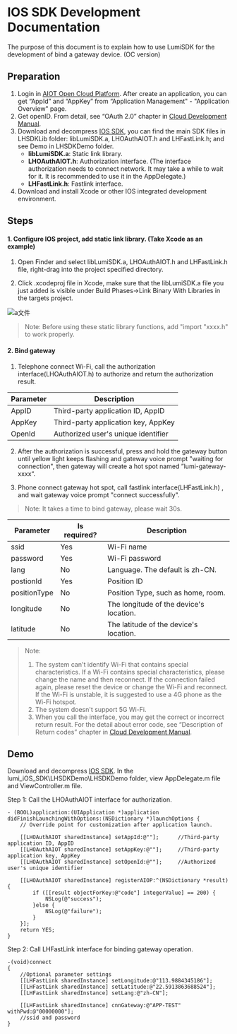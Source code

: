 # IOS SDK Development Documentation

The purpose of this document is to explain how to use LumiSDK for the development of bind a gateway device. (OC version)



## Preparation

1. Login in [AIOT Open Cloud Platform](https://opencloud.aqara.cn/). After create an application, you can get “AppId” and “AppKey” from “Application Management" - "Application Overview" page.
2. Get openID. From detail, see “OAuth 2.0” chapter in [Cloud Development Manual](http://docs.opencloud.aqara.cn/development/cloud-development/#oauth20).
3. Download and decompress [IOS SDK](http://cdn.cnbj2.fds.api.mi-img.com/cdn/aiot/sdk/aiot_sdk_fastlink_ios_v0.3.zip), you can find the main SDK files in LHSDKLib folder: libLumiSDK.a, LHOAuthAIOT.h and LHFastLink.h; and see Demo in LHSDKDemo folder.
   - **libLumiSDK.a**: Static link library.
   - **LHOAuthAIOT.h**: Authorization interface. (The interface authorization needs to connect network. It may take a while to wait for it. It is recommended to use it in the AppDelegate.)
   - **LHFastLink.h**: Fastlink interface.
4. Download and install Xcode or other IOS integrated development environment.



## Steps

#### 1. Configure IOS project, add static link library. (Take Xcode as an example)

1) Open Finder and select libLumiSDK.a, LHOAuthAIOT.h and LHFastLink.h file, right-drag into the project specified directory.

2) Click .xcodeproj file in Xcode, make sure that the libLumiSDK.a file you just added is visible under Build Phases->Link Binary With Libraries in the targets project. 

![a文件](http://cdn.cnbj2.fds.api.mi-img.com/cdn/aiot/doc-images/zh/sdk/ios-sdk.png)

> Note: Before using these static library functions, add "import "xxxx.h" to work properly.



#### 2. Bind gateway

1) Telephone connect Wi-Fi, call the authorization interface(LHOAuthAIOT.h) to authorize and return the authorization result.

| Parameter | Description                         |
| --------- | ----------------------------------- |
| AppID     | Third-party application ID, AppID   |
| AppKey    | Third-party application key, AppKey |
| OpenId    | Authorized user's unique identifier |

2) After the authorization is successful, press and hold the gateway button until yellow light keeps flashing and gateway voice prompt "waiting for connection", then gateway will create a hot spot named ”lumi-gateway-xxxx“.

3) Phone connect gateway hot spot, call fastlink interface(LHFastLink.h) , and wait gateway voice prompt "connect successfully".

> Note: It takes a time to bind gateway, please wait 30s.

| Parameter    | Is required? | Description                             |
| ------------ | ------------ | --------------------------------------- |
| ssid         | Yes          | Wi-Fi name                              |
| password     | Yes          | Wi-Fi password                          |
| lang         | No           | Language. The default is zh-CN.         |
| postionId    | Yes          | Position ID                             |
| positionType | No           | Position Type, such as home, room.      |
| longitude    | No           | The longitude of the device's location. |
| latitude     | No           | The latitude of the device's location.  |

> Note:
>
> 1. The system can't identify Wi-Fi that contains special characteristics. If a Wi-Fi contains special characteristics, please change the name and then reconnect. If the connection failed again, please reset the device or change the Wi-Fi and reconnect. If the Wi-Fi is unstable, it is suggested to use a 4G phone as the Wi-Fi hotspot.
> 2. The system doesn't support 5G Wi-Fi.
> 3. When you call the interface, you may get the correct or incorrect return result. For the detail about error code, see “Description of Return codes” chapter in [Cloud Development Manual](http://docs.opencloud.aqara.cn/development/cloud-development/#_14).



## Demo

Download and decompress [IOS SDK](http://cdn.cnbj2.fds.api.mi-img.com/cdn/aiot/sdk/aiot_sdk_fastlink_ios_v0.3.zip). In the lumi_iOS_SDK\LHSDKDemo\LHSDKDemo folder, view AppDelegate.m file and ViewController.m file.

Step 1: Call the LHOAuthAIOT interface for authorization.

```
- (BOOL)application:(UIApplication *)application didFinishLaunchingWithOptions:(NSDictionary *)launchOptions {
    // Override point for customization after application launch.
    
    [[LHOAuthAIOT sharedInstance] setAppId:@""];      //Third-party application ID, AppID
    [[LHOAuthAIOT sharedInstance] setAppKey:@""];     //Third-party application key, AppKey
    [[LHOAuthAIOT sharedInstance] setOpenId:@""];     //Authorized user's unique identifier
    
    [[LHOAuthAIOT sharedInstance] registerAIOP:^(NSDictionary *result) {
        if ([[result objectForKey:@"code"] integerValue] == 200) {
            NSLog(@"success");
        }else {
            NSLog(@"failure");
        }
    }];
    return YES;
}
```

Step 2: Call LHFastLink interface for binding gateway operation.

```
-(void)connect
{
    //Optional parameter settings
    [[LHFastLink sharedInstance] setLongitude:@"113.9884345186"];
    [[LHFastLink sharedInstance] setLatitude:@"22.5913863688524"];
    [[LHFastLink sharedInstance] setLang:@"zh-CN"];
    
    [[LHFastLink sharedInstance] cnnGateway:@"APP-TEST" withPwd:@"00000000"];  
    //ssid and password
}
```